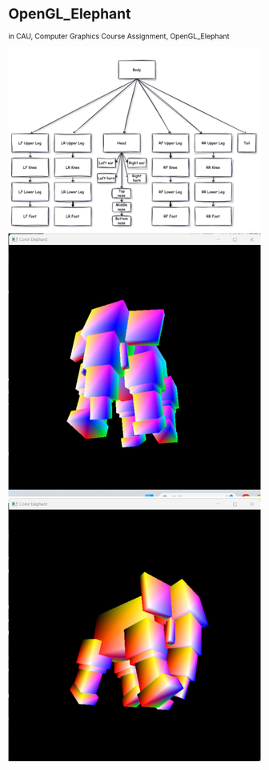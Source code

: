 # OpenGL_Elephant
in CAU, Computer Graphics Course Assignment, OpenGL_Elephant

<img src="diagram.png">

<img src="./img/1.png">

<img src="./img/3.png">
